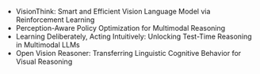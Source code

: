 - VisionThink: Smart and Efficient Vision Language Model via Reinforcement Learning
- Perception-Aware Policy Optimization for Multimodal Reasoning
- Learning Deliberately, Acting Intuitively: Unlocking Test-Time Reasoning in Multimodal LLMs
- Open Vision Reasoner: Transferring Linguistic Cognitive Behavior for Visual Reasoning
